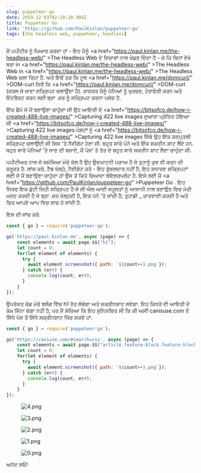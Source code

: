 ```yaml
---
slug: puppeteer-go
date: 2019-12-03T02:28:20.904Z
title: Puppeteer Go
link: 'https://github.com/PaulKinlan/puppeteer-go'
tags: [the headless web, puppeteer, headless]
---
```


ਮੈਂ ਪਪੀਟੀਰ ਨੂੰ ਪਿਆਰ ਕਰਦਾ ਹਾਂ - ਇਹ ਮੈਨੂੰ <a <span class="notranslate">href=&quot;https://paul.kinlan.me/the-headless-web/&quot; &gt;The Headless Web</a> ਦੇ ਵਿਚਾਰਾਂ ਨਾਲ ਖੇਡਣ ਦਿੰਦਾ ਹੈ - ਜੋ ਕਿ ਬਿਨਾਂ ਵੇਖੇ ਬਰਾ in <a <span class="notranslate">href=&quot;https://paul.kinlan.me/the-headless-web/&quot; &gt;The Headless Web</a> in <a <span class="notranslate">href=&quot;https://paul.kinlan.me/the-headless-web/&quot; &gt;The Headless Web</a> ਚਲਾ ਰਿਹਾ ਹੈ. ਅਤੇ ਇਥੋਂ ਤਕ ਕਿ ਟੂਲ <a <span class="notranslate">href=&quot;https://paul.kinlan.me/domcurl/&quot; &gt;DOM-curl</a> ਜਿਵੇਂ ਕਿ <a <span class="notranslate">href=&quot;https://paul.kinlan.me/domcurl/&quot; &gt;DOM-curl</a> (ਕਰਲ ਜੋ ਜਾਵਾ ਸਕ੍ਰਿਪਟ ਚਲਾਉਂਦਾ ਹੈ). ਖ਼ਾਸਕਰ ਮੈਨੂੰ ਪੰਨਿਆਂ ਨੂੰ ਖੁਰਚਣ, ਹੇਰਾਫੇਰੀ ਕਰਨ ਅਤੇ ਇੰਟਰੈਕਟ ਕਰਨ ਲਈ ਬ੍ਰਾ .ਜ਼ਰ ਨੂੰ ਸਕ੍ਰਿਪਟ ਕਰਨਾ ਪਸੰਦ ਹੈ.

ਇੱਕ ਡੈਮੋ ਜੋ ਮੈਂ ਬਣਾਉਣਾ ਚਾਹੁੰਦਾ ਸੀ ਉਹ ਆਇਰੀ ਦੇ <a <span class="notranslate">href=&quot;https://bitsofco.de/how-i-created-488-live-images/&quot; &gt;Capturing 422 live images</a> ਦੁਆਰਾ ਪ੍ਰੇਰਿਤ ਹੋਇਆ ਸੀ <a <span class="notranslate">href=&quot;https://bitsofco.de/how-i-created-488-live-images/&quot; &gt;Capturing 422 live images</a> ਪੋਸਟਾਂ ਨੂੰ <a <span class="notranslate">href=&quot;https://bitsofco.de/how-i-created-488-live-images/&quot; &gt;Capturing 422 live images</a> ਜਿੱਥੇ ਉਹ ਇੱਕ ਕਠਪੁਤਲੀ ਸਕ੍ਰਿਪਟ ਚਲਾਉਂਦੀ ਸੀ ਜਿਸ &#39;ਤੇ ਨੈਵੀਗੇਟ ਹੋਣਾ ਸੀ. ਬਹੁਤ ਸਾਰੇ ਪੰਨੇ ਅਤੇ ਇੱਕ ਸਕਰੀਨ ਸ਼ਾਟ ਲੈਂਦੇ ਹਨ. ਬਹੁਤ ਸਾਰੇ ਪੰਨਿਆਂ &#39;ਤੇ ਜਾਣ ਦੀ ਬਜਾਏ, ਮੈਂ ਪੇਜ&#39; ਤੇ ਤੱਤ ਦੇ ਬਹੁਤ ਸਾਰੇ ਸਕਰੀਨ ਸ਼ਾਟ ਲੈਣਾ ਚਾਹੁੰਦਾ ਸੀ.

ਪਪੀਟੀਅਰ ਨਾਲ ਜੋ ਸਮੱਸਿਆ ਮੇਰੇ ਕੋਲ ਹੈ ਉਹ ਉਦਘਾਟਨੀ ਪੜਾਅ ਹੈ ਜੋ ਤੁਹਾਨੂੰ ਕੁਝ ਵੀ ਕਰਨ ਦੀ ਜ਼ਰੂਰਤ ਹੈ. ਲਾਂਚ ਕਰੋ, ਟੈਬ ਖੋਲ੍ਹੋ, ਨੈਵੀਗੇਟ ਕਰੋ - ਇਹ ਗੁੰਝਲਦਾਰ ਨਹੀਂ ਹੈ, ਇਹ ਸਧਾਰਣ ਸਕ੍ਰਿਪਟਾਂ ਲਈ ਜੋ ਮੈਂ ਬਣਾਉਣਾ ਚਾਹੁੰਦਾ ਹਾਂ ਉਸ ਤੋਂ ਕਿਤੇ ਜ਼ਿਆਦਾ ਬੋਇਲਰਪਲੇਟ ਹੈ. ਇਸੇ ਲਈ ਮੈਂ <a <span class="notranslate">href=&quot;https://github.com/PaulKinlan/puppeteer-go&quot; &gt;Puppeteer Go</a> . ਇਹ ਸਿਰਫ ਇਕ ਛੋਟੀ ਜਿਹੀ ਸਕ੍ਰਿਪਟ ਹੈ ਜੋ ਸੀ ਐਲ ਆਈ ਸਹੂਲਤਾਂ ਨੂੰ ਆਸਾਨੀ ਨਾਲ ਬਣਾਉਣ ਵਿਚ ਮੇਰੀ ਮਦਦ ਕਰਦੀ ਹੈ ਜੋ ਬ੍ਰਾ .ਜ਼ਰ ਖੋਲ੍ਹਦੀ ਹੈ, ਇਕ ਪੰਨੇ &#39;ਤੇ ਜਾਂਦੀ ਹੈ, ਤੁਹਾਡੀ _ ਕਾਰਵਾਈ ਕਰਦੀ ਹੈ ਅਤੇ ਫਿਰ ਆਪਣੇ ਆਪ ਵਿਚ ਸਾਫ ਹੋ ਜਾਂਦੀ ਹੈ.

ਇਸ ਦੀ ਜਾਂਚ ਕਰੋ.

```JavaScript
const { go } = require('puppeteer-go');

go('https://paul.kinlan.me', async (page) => {
    const elements = await page.$$("h1");
    let count = 0;
    for(let element of elements) {
      try {
        await element.screenshot({ path: `${count++}.png`});
      } catch (err) {
        console.log(count, err);
      }
    }
});
```

ਉਪਰੋਕਤ ਕੋਡ ਮੇਰੇ ਬਲੌਗ ਵਿੱਚ h1 ਤੱਤ ਲੱਭੇਗਾ ਅਤੇ ਸਕ੍ਰੀਨਸ਼ਾਟ ਲਵੇਗਾ. ਇਹ ਕਿਧਰੇ ਵੀ ਆਇਰੀ ਦੇ ਕੰਮ ਜਿੰਨਾ ਚੰਗਾ ਨਹੀਂ ਹੈ, ਪਰ ਮੈਂ ਸੋਚਿਆ ਕਿ ਇਹ ਸੁਨਿਸਚਿਤ ਸੀ ਕਿ ਕੀ ਅਸੀਂ canisuse.com ਤੋਂ ਸਿੱਧੇ ਪੇਜ ਤੋਂ ਸਿੱਧੇ ਸਕ੍ਰੀਨਸ਼ਾਟ ਖਿੱਚ ਸਕਦੇ ਹਾਂ.

```JavaScript
const { go } = require('puppeteer-go');

go('https://caniuse.com/#search=css', async (page) => {
    const elements = await page.$$("article.feature-block.feature-block--feature");
    let count = 0;
    for(let element of elements) {
      try {
        await element.screenshot({ path: `${count++}.png`});
      } catch (err) {
        console.log(count, err);
      }
    }
});
```

<figure><img src="/images/2019-12-03-puppeteer-go-0.jpeg" alt="4.png"></figure>

<figure><img src="/images/2019-12-03-puppeteer-go-1.jpeg" alt="3.png"></figure>

<figure><img src="/images/2019-12-03-puppeteer-go-2.jpeg" alt="2.png"></figure>

<figure><img src="/images/2019-12-03-puppeteer-go-3.jpeg" alt="1.png"></figure>

<figure><img src="/images/2019-12-03-puppeteer-go-4.jpeg" alt="0.png"></figure>

ਅਨੰਦ ਲਓ!

